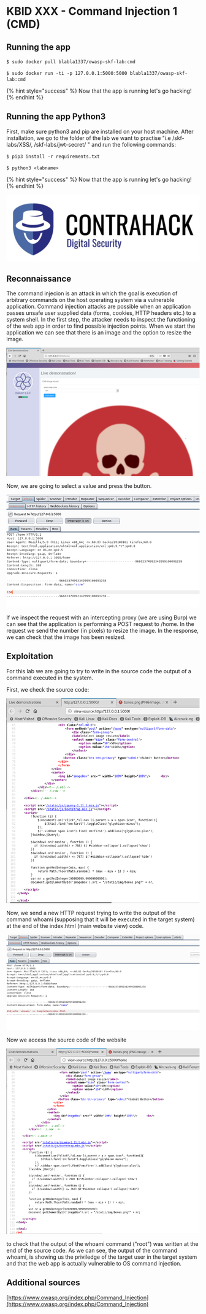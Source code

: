 # KBID XXX - Command Injection 1 (CMD)

## Running the app

```text
$ sudo docker pull blabla1337/owasp-skf-lab:cmd
```

```text
$ sudo docker run -ti -p 127.0.0.1:5000:5000 blabla1337/owasp-skf-lab:cmd
```

{% hint style="success" %}
Now that the app is running let's go hacking!
{% endhint %}

## Running the app Python3

First, make sure python3 and pip are installed on your host machine.
After installation, we go to the folder of the lab we want to practise
"i.e /skf-labs/XSS/, /skf-labs/jwt-secret/ " and run the following commands:

```
$ pip3 install -r requirements.txt
```

```
$ python3 <labname>
```

{% hint style="success" %}
Now that the app is running let's go hacking!
{% endhint %}

![Docker image and write-up thanks to Contrahack.io !](../../.gitbook/assets/screen-shot-2019-03-04-at-21.33.32.png)

## Reconnaissance

The command injecion is an attack in which the goal is execution of
arbitrary commands on the host operating system via a vulnerable
application. Command injection attacks are possible when an application
passes unsafe user supplied data (forms, cookies, HTTP headers etc.) to
a system shell. In the first step, the attacker needs to inspect the
functioning of the web app in order to find possible injection points.
When we start the application we can see that there is an image and the option to resize the image.

![](../../.gitbook/assets/cmd01.png)

Now, we are going to select a value and press the button.

![](../../.gitbook/assets/cmd02.png)

If we inspect the request with an intercepting proxy \(we are using
Burp\) we can see that the application is performing a POST request to
/home. In the request we send the number (in pixels) to resize the image.
In the response, we can check that the image has been resized.

## Exploitation

For this lab we are going to try to write in the source code the output of a command executed in the system.

First, we check the source code:

![](../../.gitbook/assets/cmd05.0.png)

Now, we send a new HTTP request trying to write the output of the command
whoami (supposing that it will be executed in the target system) at the end of the index.html (main website view) code.

![](../../.gitbook/assets/cmd04.png)

Now we access the source code of the website

![](../../.gitbook/assets/cmd05.png)

to check that the output of the whoami command ("root") was written at the end of the source code.
As we can see, the output of the command whoami, is showing us the priviledge
of the target user in the target system and that the web app is actually
vulnerable to OS command injection.

## Additional sources

[https://www.owasp.org/index.php/Command_Injection](https://www.owasp.org/index.php/Command_Injection)
